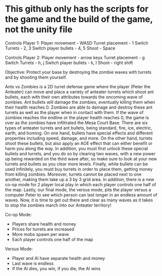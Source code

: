 # This github only has the scripts for the game and the build of the game, not the unity file
 
Controls Player 1:
Player movement - WASD
Turret placement - 1
Switch Turrets - 2, 3 
Switch player bullets - 4, 5
Shoot - Space

Controls Player 2:
Player movement - arrow keys
Turret placement - g
Switch Turrets - h, j 
Switch player bullets - k, l
Shoot - right shift

Objective: 
Protect your base by destroying the zombie waves with turrets and by shooting them yourself. 

 Ants vs Zombies is a 2D turret defense game where the player (Peter the Anteater) can move and place a variety of anteater 
turrets which shoot ant bullets, each with their own attributes towards the oncoming wave of zombies. Ant bullets will damage the zombies, 
eventually killing them when their health reaches 0. Zombies are able to damage and destroy these ant turrets as well as the player 
when in contact with them. If the wave of zombies reaches the endline or the player health reaches 0, the game is over as the zombies have 
infiltrated the Mesa Court Base. There are six types of anteater turrets and ant bullets, being standard, fire, ice, electric, earth, and homing. 
On one hand, bullets have special effects and different properties including speed, damage, and more. On the other hand, turrets shoot these bullets, but
also apply an AOE effect that can either benefit or harm you along the way. In addition, you must first unlock these special bullets and turrets, and you do
so by clearing two waves, with a new power up being rewarded on the third wave after, so make sure to look at your new turrets and bullets as you clear more
levels. Finally, while bullets can be used infinitely, you must buy turrets in order to place them, getting money from killing zombies. Moreover, turrets cannot
be placed next to one another, making them take up a 3 by 3 grid area. In addition, there is a new co-op mode for 2 player local play in which each player controls
one half of the map. Lastly, our final mode, the versus mode, pits the player versus a computer Peter to see which person can last longer in an endless amount of waves.
Now, it is time to get out there and clear as many waves as it takes to stop the zombies march into our Anteater territory!

Co-op Mode:
- Players share health and money
- Prices for turrets are increased
- More mobs spawn per wave
- Each player controls one half of the map

Versus Mode:
- Player and AI have separate health and money
- Last wave is endless
- If the AI dies, you win, if you die, the AI wins


